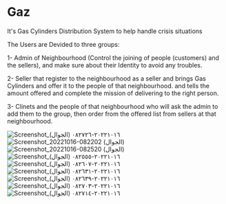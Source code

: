 # Gaz

It's Gas Cylinders Distribution System to help handle crisis situations

The Users are Devided to three groups:

1- Admin of Neighbourhood (Control the joining of people (customers) and the sellers),
and make sure about their Identity to avoid any troubles.

2- Seller that register to the neighbourhood as a seller 
and brings Gas Cylinders and offer it to the people of that neighbourhood.
and tells the amount offered and complete the mission of delivering to the right person.

3- Clinets and the people of that neighbourhood who will ask the admin to add them to the group,
then order from the offered list from sellers at that neighbourhood.



![Screenshot_٢٠٢٢١٠١٦-٠٨٢٧٢٦ (الجوال)](https://user-images.githubusercontent.com/115456853/196020090-82838c01-578f-4c29-abc0-95034ec9a075.png)
![Screenshot_20221016-082202 (الجوال)](https://user-images.githubusercontent.com/115456853/196020064-7b3492f5-47ac-42c3-9e4b-cd9d6613bdc0.png)
![Screenshot_20221016-082520 (الجوال)](https://user-images.githubusercontent.com/115456853/196020070-a88c7b45-61e7-472f-a2ee-40751a73bc98.png)
![Screenshot_٢٠٢٢١٠١٦-٠٨٢٥٥٥ (الجوال)](https://user-images.githubusercontent.com/115456853/196020075-2364edd3-72a4-41ae-80d2-60d4e5a2abda.png)
![Screenshot_٢٠٢٢١٠١٦-٠٨٢٦٠٧ (الجوال)](https://user-images.githubusercontent.com/115456853/196020077-20d1427a-1c52-4e3c-83ca-32a498606ddd.png)
![Screenshot_٢٠٢٢١٠١٦-٠٨٢٦٣١ (الجوال)](https://user-images.githubusercontent.com/115456853/196020079-baa37a70-f07f-4b36-b560-064709ff0627.png)
![Screenshot_٢٠٢٢١٠١٦-٠٨٢٦٣٩ (الجوال)](https://user-images.githubusercontent.com/115456853/196020081-57c08a06-8c6b-4a81-806e-cca5c2309f84.png)
![Screenshot_٢٠٢٢١٠١٦-٠٨٢٧٠٣ (الجوال)](https://user-images.githubusercontent.com/115456853/196020084-390f98c2-3b07-4476-bdc7-5484795b8305.png)
![Screenshot_٢٠٢٢١٠١٦-٠٨٢٧١٤ (الجوال)](https://user-images.githubusercontent.com/115456853/196020086-0a1f5622-ab1b-491d-a861-7b338ef5ba4a.png)
